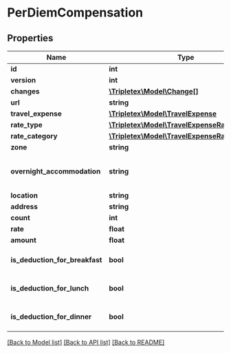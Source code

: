 # PerDiemCompensation

## Properties
Name | Type | Description | Notes
------------ | ------------- | ------------- | -------------
**id** | **int** |  | [optional] 
**version** | **int** |  | [optional] 
**changes** | [**\Tripletex\Model\Change[]**](Change.md) |  | [optional] 
**url** | **string** |  | [optional] 
**travel_expense** | [**\Tripletex\Model\TravelExpense**](TravelExpense.md) |  | [optional] 
**rate_type** | [**\Tripletex\Model\TravelExpenseRate**](TravelExpenseRate.md) |  | [optional] 
**rate_category** | [**\Tripletex\Model\TravelExpenseRateCategory**](TravelExpenseRateCategory.md) |  | [optional] 
**zone** | **string** |  | [optional] 
**overnight_accommodation** | **string** | Set what sort of accommodation was had overnight. | [optional] 
**location** | **string** |  | 
**address** | **string** |  | [optional] 
**count** | **int** |  | [optional] 
**rate** | **float** |  | [optional] 
**amount** | **float** |  | [optional] 
**is_deduction_for_breakfast** | **bool** |  | [optional] [default to false]
**is_deduction_for_lunch** | **bool** |  | [optional] [default to false]
**is_deduction_for_dinner** | **bool** |  | [optional] [default to false]

[[Back to Model list]](../../README.md#documentation-for-models) [[Back to API list]](../../README.md#documentation-for-api-endpoints) [[Back to README]](../../README.md)

